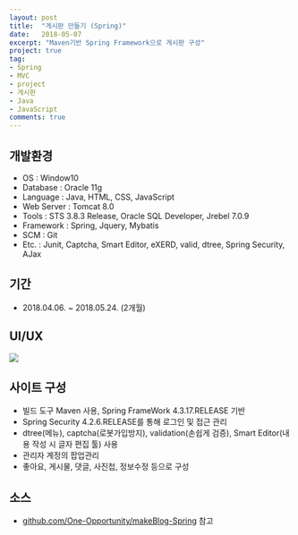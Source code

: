 ```yaml
---
layout: post
title:  "게시판 만들기 (Spring)"
date:   2018-05-07
excerpt: "Maven기반 Spring Framework으로 게시판 구성"
project: true
tag:
- Spring
- MVC
- project
- 게시판
- Java
- JavaScript
comments: true
---
```


## 개발환경
* OS : Window10
* Database : Oracle 11g
* Language : Java, HTML, CSS, JavaScript
* Web Server : Tomcat 8.0
* Tools : STS 3.8.3 Release, Oracle SQL Developer, Jrebel 7.0.9
* Framework : Spring, Jquery, Mybatis
* SCM : Git
* Etc. : Junit, Captcha, Smart Editor, eXERD, valid, dtree, Spring Security, AJax

## 기간
* 2018.04.06. ~ 2018.05.24. (2개월)

## UI/UX
<img src="https://one-opportunity.github.io/assets/img/login.png"/>

## 사이트 구성
* 빌드 도구 Maven 사용, Spring FrameWork 4.3.17.RELEASE 기반
* Spring Security 4.2.6.RELEASE를 통해 로그인 및  접근 관리
* dtree(메뉴), captcha(로봇가입방지), validation(손쉽게 검증), Smart Editor(내용 작성 시 글자 편집 툴) 사용
* 관리자 계정의 팝업관리
* 좋아요, 게시물, 댓글, 사진첩, 정보수정 등으로 구성

## 소스
* <a href="github.com/One-Opportunity/makeBlog-Spring">github.com/One-Opportunity/makeBlog-Spring</a> 참고
